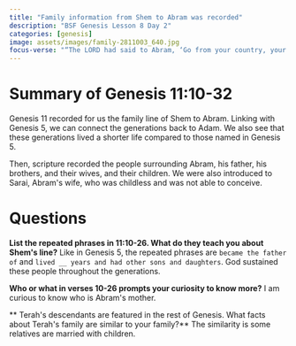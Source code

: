 ```yaml
---
title: "Family information from Shem to Abram was recorded"
description: "BSF Genesis Lesson 8 Day 2"
categories: [genesis]
image: assets/images/family-2811003_640.jpg
focus-verse: "“The LORD had said to Abram, ‘Go from your country, your people and your father’s household to the land I will show you. I will make you into a great nation, and I will bless you.’ ” – Genesis 12:1-2a"
---
```


# Summary of Genesis 11:10-32

Genesis 11 recorded for us the family line of Shem to Abram. Linking with Genesis 5, we can connect the generations back to Adam. We also see that these generations lived a shorter life compared to those named in Genesis 5. 

Then, scripture recorded the people surrounding Abram, his father, his brothers, and their wives, and their children. We were also introduced to Sarai, Abram's wife, who was childless and was not able to conceive.

# Questions

**List the repeated phrases in 11:10-26. What do they teach you about Shem's line?** Like in Genesis 5, the repeated phrases are `became the father of` and `lived __ years and had other sons and daughters`. God sustained these people throughout the generations.

**Who or what in verses 10-26 prompts your curiosity to know more?** I am curious to know who is Abram's mother.

** Terah's descendants are featured in the rest of Genesis. What facts about Terah's family are similar to your family?** The similarity is some relatives are married with children.
